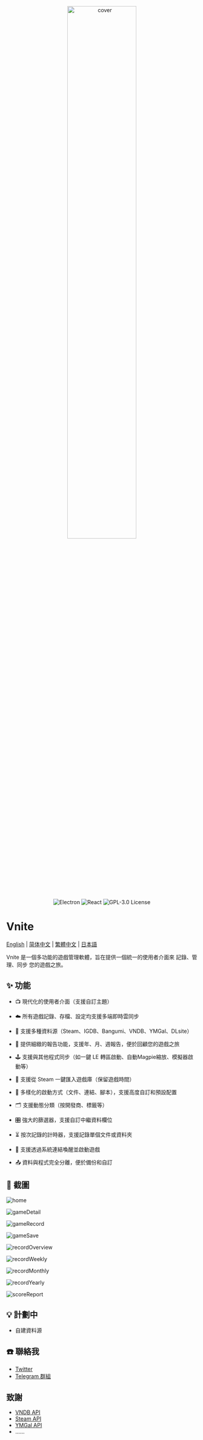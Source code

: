 <p align="center">
  <img src="https://img.timero.xyz/i/2024/12/09/67569c2a322be.png" alt="cover" width="60%">
</p>

<p align="center">
  <img src="https://img.shields.io/badge/Electron-47848F?style=for-the-badge&logo=electron&logoColor=white" alt="Electron">
  <img src="https://img.shields.io/badge/React-61DAFB?style=for-the-badge&logo=react&logoColor=black" alt="React">
  <img src="https://img.shields.io/badge/License-GPL%203.0-blue.svg?style=for-the-badge&logo=gnu&logoColor=white" alt="GPL-3.0 License">
</p>

# Vnite

[English](README.md) | [简体中文](README.zh-CN.md) | [繁體中文](README.zh-TW.md) | [日本語](README.ja.md)

Vnite 是一個多功能的遊戲管理軟體，旨在提供一個統一的使用者介面來 記錄、管理、同步 您的遊戲之旅。

## ✨ 功能

- 📺 現代化的使用者介面（支援自訂主題）

- ☁️ 所有遊戲記錄、存檔、設定均支援多端即時雲同步

- 🔎 支援多種資料源（Steam、IGDB、Bangumi、VNDB、YMGal、DLsite）

- 📃 提供細緻的報告功能，支援年、月、週報告，便於回顧您的遊戲之旅

- 🕹️ 支援與其他程式同步（如一鍵 LE 轉區啟動、自動Magpie縮放、模擬器啟動等）

- 🔌 支援從 Steam 一鍵匯入遊戲庫（保留遊戲時間）

- 👾 多樣化的啟動方式（文件、連結、腳本），支援高度自訂和預設配置

- 🗂️ 支援動態分類（按開發商、標籤等）

- 🎛️ 強大的篩選器，支援自訂中繼資料欄位

- ⏳ 按次記錄的計時器，支援記錄單個文件或資料夾

- 🔗 支援透過系統連結喚醒並啟動遊戲

- 📤 資料與程式完全分離，便於備份和自訂

## 📸 截圖

![home](https://img.timero.xyz/i/2025/04/02/67ecefcab9ec7.webp)

![gameDetail](https://img.timero.xyz/i/2025/04/02/67ecefde5b5d8.webp)

![gameRecord](https://img.timero.xyz/i/2025/04/02/67eceff02f2d1.webp)

![gameSave](https://img.timero.xyz/i/2025/04/02/67ecf00a19afc.webp)

![recordOverview](https://img.timero.xyz/i/2025/04/02/67ecf018111f7.webp)

![recordWeekly](https://img.timero.xyz/i/2025/04/02/67ecf024f2aee.webp)

![recordMonthly](https://img.timero.xyz/i/2025/04/02/67ecf02fde090.webp)

![recordYearly](https://img.timero.xyz/i/2025/04/02/67ecf03a9e42b.webp)

![scoreReport](https://img.timero.xyz/i/2025/04/02/67ecf045b3382.webp)

## 💡 計劃中

- 自建資料源

## ☎️ 聯絡我

- [Twitter](https://x.com/ximu3_)
- [Telegram 群組](https://t.me/+d65-R_xRx1JlYWZh)

## 致謝

- [VNDB API](https://api.vndb.org/kana)
- [Steam API](https://partner.steamgames.com/doc/api)
- [YMGal API](https://www.ymgal.games/developer)
- ……
